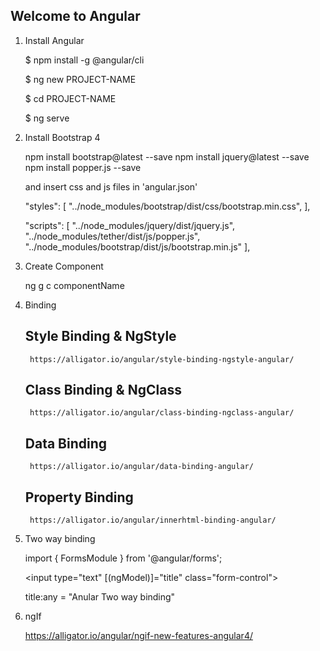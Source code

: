 Welcome to Angular
------------------

1. Install Angular

    $ npm install -g @angular/cli

    $ ng new PROJECT-NAME

    $ cd PROJECT-NAME

    $ ng serve

2. Install Bootstrap 4

    npm install bootstrap@latest --save
    npm install jquery@latest --save
    npm install popper.js --save


    and insert css and js files in 'angular.json'

    "styles": [
        "../node_modules/bootstrap/dist/css/bootstrap.min.css",
    ],

    "scripts": [
        "../node_modules/jquery/dist/jquery.js",
        "../node_modules/tether/dist/js/popper.js",
        "../node_modules/bootstrap/dist/js/bootstrap.min.js"
    ],



3. Create Component

    ng g c componentName


4. Binding

    Style Binding & NgStyle
    -----------------------
        https://alligator.io/angular/style-binding-ngstyle-angular/

    Class Binding & NgClass
    -----------------------
        https://alligator.io/angular/class-binding-ngclass-angular/

    Data Binding
    ------------
        https://alligator.io/angular/data-binding-angular/

    Property Binding
    ----------------
        https://alligator.io/angular/innerhtml-binding-angular/



5. Two way binding

    import { FormsModule } from '@angular/forms';

     <input type="text" [(ngModel)]="title" class="form-control">


     title:any = "Anular Two way binding"

6. ngIf

    https://alligator.io/angular/ngif-new-features-angular4/

